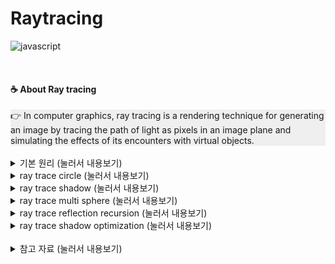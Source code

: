 # Raytracing
![javascript](https://img.shields.io/badge/Language-javascript-blue?logo=javascript)

<br>

#### ☕ About Ray tracing
<div style="background-color: #efefef">
👉 In computer graphics, ray tracing is a rendering technique for generating an image by tracing the path of light as pixels in an image plane and simulating the effects of its encounters with virtual objects.
</div>

<br>

<details>
<summary> 기본 원리  (눌러서 내용보기) </summary>
<div markdown="1">

##### 🌼 raytrace_method 1
![raytrace_method](./img/raytrace_method.PNG)

##### 🌼 raytrace_method 2
![raytrace_method2](./img/raytrace_method2.PNG)

</div>
</details>

<details>
<summary> ray trace circle  (눌러서 내용보기) </summary>
<div markdown="1">

##### 🌼 raytrace_component
![raytrace_component](./img/raytrace_component.PNG)

##### 🌼 raytrace_circle
![raytrace_circle](./img/raytrace_circle.PNG)

</div>
</details>

<details>
<summary> ray trace shadow  (눌러서 내용보기) </summary>
<div markdown="1">

[Phong_shading](https://en.wikipedia.org/wiki/Phong_shading)  
[Phong_reflection_model](https://en.wikipedia.org/wiki/Phong_reflection_model)  

##### 🌼 Raytrace Shadow
![raytrace_shadow](./img/raytrace_shadow.PNG)
![raytrace_shadow_light](./img/raytrace_shadow_light.PNG)

##### 🌼 Raytrace Shadow consider reflection light && phong
![raytrace_shadow_reflect_light](./img/raytrace_shadow_reflect_light.PNG)
![raytrace_shadow_phong](./img/raytrace_shadow_phong.PNG)

</div>
</details>

<details>
<summary> ray trace multi sphere  (눌러서 내용보기) </summary>
<div markdown="1">

##### 🌼 color more obvious
![raytrace_multi_sphere_color](./img/raytrace_multi_sphere_color.PNG)

##### 🌼 random normalize
![raytrace_multi_sphere_nomalize_random](./img/raytrace_multi_sphere_nomalize_random.PNG)

##### 🌼 multi_sphere
![raytrace_multi_sphere](./img/raytrace_multi_sphere.PNG)

</div>
</details>

<details>
<summary> ray trace reflection recursion (눌러서 내용보기) </summary>
<div markdown="1">

##### 🌼 principle
![raytrace_reflection_recursion](./img/raytrace_reflection_recursion.PNG)

<details>
<summary> Depth 1 </summary>
<div markdown="1">

![raytrace_reflection_recursion_depth_1](./img/raytrace_reflection_recursion_depth_1.PNG)

</div>
</details>
<details>
<summary> Depth 2 </summary>
<div markdown="1">

![raytrace_reflection_recursion_depth_2](./img/raytrace_reflection_recursion_depth_2.PNG)

</div>
</details>
<details>
<summary> Depth 3 </summary>
<div markdown="1">

![raytrace_reflection_recursion_depth_3](./img/raytrace_reflection_recursion_depth_3.PNG)

</div>
</details>
<details>
<summary> Depth 4 </summary>
<div markdown="1">

![raytrace_reflection_recursion_depth_4](./img/raytrace_reflection_recursion_depth_4.PNG)

</div>
</details>

<br>

![raytrace_reflection_recursion_light](./img/raytrace_reflection_recursion_light.PNG)

</div>
</details>

<details>
<summary> ray trace shadow optimization  (눌러서 내용보기) </summary>
<div markdown="1">

##### 🌼 principle
![raytrace_shadow_optimization](./img/raytrace_shadow_optimization.PNG)

</div>
</details>

<br>

<details>
<summary> 참고 자료  (눌러서 내용보기) </summary>
<div markdown="1">

##### 🌼 [Simple Ray Tracing 1/4](https://youtu.be/mVD_p7KGfBc)
##### 🌼 [Simple Ray Tracing 2/4](https://youtu.be/i1MYvwgJxSk)
##### 🌼 [Simple Ray Tracing 3/4](https://youtu.be/_rNg5RkHeHU)
##### 🌼 [Simple Ray Tracing 4/4](https://youtu.be/koeU-AeUvt0)

</div>
</details>
